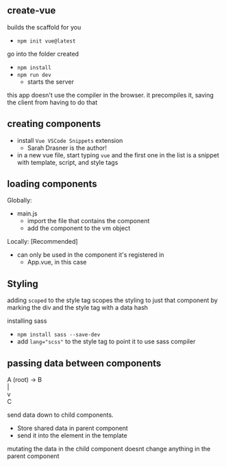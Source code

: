 ## create-vue

builds the scaffold for you

- `npm init vue@latest`

go into the folder created
- `npm install`
- `npm run dev`
    - starts the server

this app doesn't use the compiler in the browser. it precompiles it, saving the client from having to do that

## creating components

- install `Vue VSCode Snippets` extension
    - Sarah Drasner is the author!
- in a new vue file, start typing `vue` and the first one in the list is a snippet with template, script, and style tags


## loading components

Globally:
- main.js
    - import the file that contains the component
    - add the component to the vm object

Locally: [Recommended]
- can only be used in the component it's registered in
    - App.vue, in this case


## Styling

adding `scoped` to the style tag scopes the styling to just that component by marking the div and the style tag with a data hash

installing sass
- `npm install sass --save-dev`
- add `lang="scss"` to the style tag to point it to use sass compiler

## passing data between components

A (root) -> B  
|  
v  
C

send data down to child components. 
- Store shared data in parent component
- send it into the element in the template

mutating the data in the child component doesnt change anything in the parent component